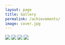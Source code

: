 ```yaml
---
layout: page
title: Gallery
permalink: /achievements/
image: cover.jpg
---
```






![]({{site.baseurl}}/img/parkstreet.png)
![]({{site.baseurl}}/img/bangkok.png)
![]({{site.baseurl}}/img/faith.png)
![]({{site.baseurl}}/img/train.png)








